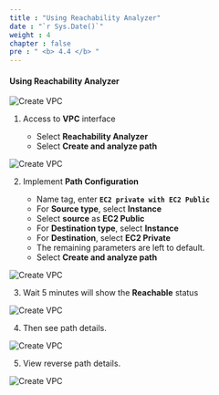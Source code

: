 ```yaml
---
title : "Using Reachability Analyzer"
date : "`r Sys.Date()`"
weight : 4
chapter : false
pre : " <b> 4.4 </b> "
---
```



#### Using Reachability Analyzer

![Create VPC](/images/0000.png?featherlight=false&width=90pc)

1. Access to **VPC** interface

   - Select **Reachability Analyzer**
   - Select **Create and analyze path**

![Create VPC](/images/14/0001.png?featherlight=false&width=90pc)

2. Implement **Path Configuration**

   - Name tag, enter **```EC2 private with EC2 Public```**
   - For **Source type**, select **Instance**
   - Select **source** as **EC2 Public**
   - For **Destination type**, select **Instance**
   - For **Destination**, select **EC2 Private**
   - The remaining parameters are left to default.
   - Select **Create and analyze path**

![Create VPC](/images/14/0002.png?featherlight=false&width=90pc)

3. Wait 5 minutes will show the **Reachable** status

![Create VPC](/images/14/0003.png?featherlight=false&width=90pc)

4. Then see path details.

![Create VPC](/images/14/0004.png?featherlight=false&width=90pc)

5. View reverse path details.

![Create VPC](/images/14/0005.png?featherlight=false&width=90pc)